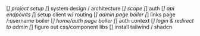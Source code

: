 [*] project setup
[*] system design / architecture
[*] scope
[*] auth
[*] api endpoints
[*] setup client w/ routing
[*] admin page boiler
[*] links page /:username  boiler
[*] home/auth page boiler
[*] auth context
[*] login & redirect to admin
[*] figure out css/component libs
[] install tailwind / shadcn